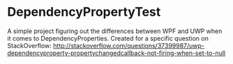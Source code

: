# DependencyPropertyTest
A simple project figuring out the differences between WPF and UWP when it comes to DependencyProperties.
Created for a specific question on StackOverflow: http://stackoverflow.com/questions/37399987/uwp-dependencyproperty-propertychangedcallback-not-firing-when-set-to-null
